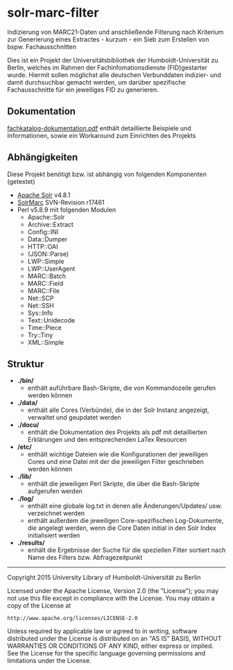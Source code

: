 # solr-marc-filter

Indizierung von MARC21-Daten und anschließende Filterung nach Kriterium zur Generierung eines Extractes - kurzum - ein Sieb zum Erstellen von bspw. Fachausschnitten

Dies ist ein Projekt der Universitätsbibliothek der Humboldt-Universität zu Berlin, welches im Rahmen der Fachinfomationsdienste (FID)gestarter wurde. Hiermit sollen möglichst alle deutschen Verbunddaten indizier- und damit durchsuchbar gemacht werden, um darüber spezifische Fachausschnitte für ein jeweiliges FID zu generieren.

## Dokumentation
[fachkatalog-dokumentation.pdf](https://github.com/UB-HU-Berlin/solr-marc-filter/blob/master/docu/fachkatalog-dokumentation.pdf) enthält detaillierte Beispiele und Informationen, sowie ein Workaround zum Einrichten des Projekts

## Abhängigkeiten

Diese Projekt benötigt bzw. ist abhängig von folgenden Komponenten (getestet)

- [Apache Solr](http://lucene.apache.org/solr/) v4.8.1 
- [SolrMarc](https://code.google.com/p/solrmarc/source/checkout) SVN-Revision r17461
- Perl v5.8.9 mit folgenden Modulen
    - Apache::Solr
    - Archive::Extract
    - Config::INI
    - Data::Dumper
    - HTTP::OAI
    - (JSON::Parse)
    - LWP::Simple
    - LWP::UserAgent
    - MARC::Batch
    - MARC::Field
    - MARC::File
    - Net::SCP
    - Net::SSH
    - Sys::Info
    - Text::Unidecode
    - Time::Piece
    - Try::Tiny
    - XML::Simple

## Struktur

- __./bin/__ 
    - enthält auführbare Bash-Skripte, die von Kommandozeile gerufen werden können
- __./data/__ 
    - enthält alle Cores (Verbünde), die in der Solr Instanz angezeigt, verwaltet und geupdatet werden
- __./docu/__
    - enthält die Dokumentation des Projekts als pdf mit detaillierten Erklärungen und den entsprechenden LaTex Resourcen
- __/etc/__ 
    - enthält wichtige Dateien wie die Konfigurationen der jeweiligen Cores und eine Datei mit der die jeweiligen Filter geschrieben werden können
- __./lib/__
    - enthält die jeweiligen Perl Skripte, die über die Bash-Skripte aufgerufen werden
- __./log/__ 
    - enthält eine globale log.txt in denen alle Änderungen/Updates/ usw. verzeichnet werden
    - enthält außerdem die jeweiligen Core-spezifischen Log-Dokumente, die angelegt werden, wenn die Core Daten initial in den Solr Index initialisiert werden
- __./results/__ 
    - enhält die Ergebnisse der Suche für die speziellen Filter sortiert nach Name des Filters bzw. Abfragezeitpunkt

    
-----------

Copyright 2015 University Library of Humboldt-Universität zu Berlin

Licensed under the Apache License, Version 2.0 (the "License");
you may not use this file except in compliance with the License.
You may obtain a copy of the License at

    http://www.apache.org/licenses/LICENSE-2.0

Unless required by applicable law or agreed to in writing, software
distributed under the License is distributed on an "AS IS" BASIS,
WITHOUT WARRANTIES OR CONDITIONS OF ANY KIND, either express or implied.
See the License for the specific language governing permissions and
limitations under the License.
